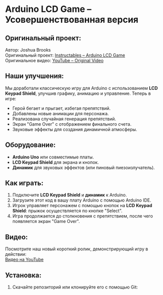 # Arduino LCD Game – Усовершенствованная версия

## Оригинальный проект:
Автор: Joshua Brooks  
Оригинальный проект: [Instructables – Arduino LCD Game](http://www.instructables.com/id/Arduino-LCD-Game/)  
Оригинальное видео: [YouTube – Original Video](https://www.youtube.com/watch?v=LVPSwgAacac)

## Наши улучшения:
Мы доработали классическую игру для Arduino с использованием **LCD Keypad Shield**, улучшив графику, анимацию и управление. Теперь в игре:
- Герой бегает и прыгает, избегая препятствий.
- Добавлены новые анимации для персонажа.
- Реализована случайная генерация препятствий.
- Экран "Game Over" с отображением финального счета.
- Звуковые эффекты для создания динамичной атмосферы.

## Оборудование:
- **Arduino Uno** или совместимые платы.
- **LCD Keypad Shield** для экрана и кнопок.
- **Динамик** для звуковых эффектов (или пиновый пиезоизлучатель).

## Как играть:
1. Подключите **LCD Keypad Shield** и **динамик** к Arduino.
2. Загрузите этот код в вашу плату Arduino с помощью Arduino IDE.
3. Игрок управляет персонажем с помощью кнопок на **LCD Keypad Shield**: прыжок осуществляется по кнопке "Select".
4. Игра продолжается до столкновения с препятствием, после чего появляется экран "Game Over".

## Видео:
Посмотрите наш новый короткий ролик, демонстрирующий игру в действии:  
[Видео на YouTube](https://youtube.com/shorts/fZHu0-122nA)

## Установка:
1. Скачайте репозиторий или клонируйте его с помощью Git:
